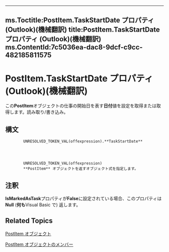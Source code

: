 

---
ms.Toctitle:PostItem.TaskStartDate プロパティ (Outlook)(機械翻訳)
title:PostItem.TaskStartDate プロパティ (Outlook)(機械翻訳)
ms.ContentId:7c5036ea-dac8-9dcf-c9cc-482185811575
---
# PostItem.TaskStartDate プロパティ (Outlook)(機械翻訳)




この**PostItem**オブジェクトの仕事の開始日を表す**日付**値を設定を取得または取得します。読み取り/書き込み。

## 構文

            UNRESOLVED_TOKEN_VAL(offexpression).**TaskStartDate**




            UNRESOLVED_TOKEN_VAL(offexpression)
            **PostItem** オブジェクトを返すオブジェクト式を指定します。



## 注釈
**IsMarkedAsTask**プロパティが**False**に設定されている場合、このプロパティは**Null** (**何も**Visual Basic で) 返します。



## Related Topics

[PostItem オブジェクト](de44065d-4e93-315a-279f-7b92f09c0465.md)

[PostItem オブジェクトのメンバー](5b150db1-c96d-0721-ec36-d5b5ebc20fd8.md)





